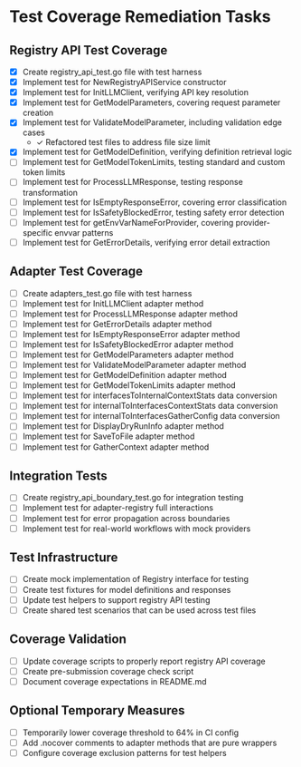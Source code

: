 # Test Coverage Remediation Tasks

## Registry API Test Coverage
- [x] Create registry_api_test.go file with test harness
- [x] Implement test for NewRegistryAPIService constructor
- [x] Implement test for InitLLMClient, verifying API key resolution
- [x] Implement test for GetModelParameters, covering request parameter creation
- [x] Implement test for ValidateModelParameter, including validation edge cases
  - ✓ Refactored test files to address file size limit
- [x] Implement test for GetModelDefinition, verifying definition retrieval logic
- [ ] Implement test for GetModelTokenLimits, testing standard and custom token limits
- [ ] Implement test for ProcessLLMResponse, testing response transformation
- [ ] Implement test for IsEmptyResponseError, covering error classification
- [ ] Implement test for IsSafetyBlockedError, testing safety error detection
- [ ] Implement test for getEnvVarNameForProvider, covering provider-specific envvar patterns
- [ ] Implement test for GetErrorDetails, verifying error detail extraction

## Adapter Test Coverage
- [ ] Create adapters_test.go file with test harness
- [ ] Implement test for InitLLMClient adapter method
- [ ] Implement test for ProcessLLMResponse adapter method
- [ ] Implement test for GetErrorDetails adapter method
- [ ] Implement test for IsEmptyResponseError adapter method
- [ ] Implement test for IsSafetyBlockedError adapter method
- [ ] Implement test for GetModelParameters adapter method
- [ ] Implement test for ValidateModelParameter adapter method
- [ ] Implement test for GetModelDefinition adapter method
- [ ] Implement test for GetModelTokenLimits adapter method
- [ ] Implement test for interfacesToInternalContextStats data conversion
- [ ] Implement test for internalToInterfacesContextStats data conversion
- [ ] Implement test for internalToInterfacesGatherConfig data conversion
- [ ] Implement test for DisplayDryRunInfo adapter method
- [ ] Implement test for SaveToFile adapter method
- [ ] Implement test for GatherContext adapter method

## Integration Tests
- [ ] Create registry_api_boundary_test.go for integration testing
- [ ] Implement test for adapter-registry full interactions
- [ ] Implement test for error propagation across boundaries
- [ ] Implement test for real-world workflows with mock providers

## Test Infrastructure
- [ ] Create mock implementation of Registry interface for testing
- [ ] Create test fixtures for model definitions and responses
- [ ] Update test helpers to support registry API testing
- [ ] Create shared test scenarios that can be used across test files

## Coverage Validation
- [ ] Update coverage scripts to properly report registry API coverage
- [ ] Create pre-submission coverage check script
- [ ] Document coverage expectations in README.md

## Optional Temporary Measures
- [ ] Temporarily lower coverage threshold to 64% in CI config
- [ ] Add .nocover comments to adapter methods that are pure wrappers
- [ ] Configure coverage exclusion patterns for test helpers
